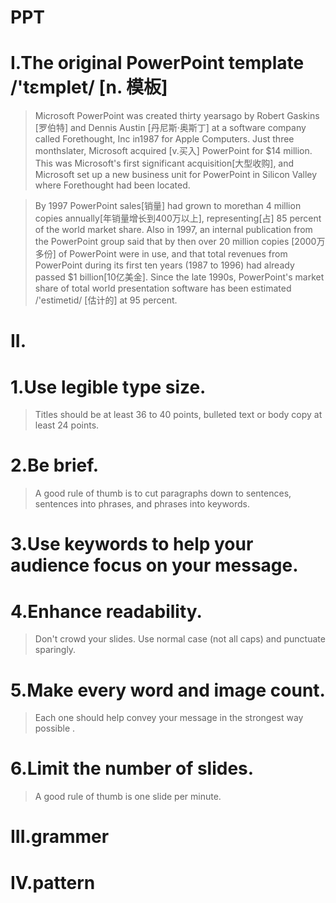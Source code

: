 # PPT
# I.The original PowerPoint template /'tɛmplet/ [n. 模板]
> Microsoft PowerPoint was created thirty yearsago by Robert Gaskins [罗伯特] and Dennis Austin [丹尼斯·奥斯丁] at a software company called Forethought, Inc in1987 for Apple Computers. Just three monthslater, Microsoft acquired [v.买入] PowerPoint for $14 million. This was Microsoft's first significant acquisition[大型收购], and Microsoft set up a new business unit for PowerPoint in Silicon Valley where Forethought had been located.

> By 1997 PowerPoint sales[销量] had grown to morethan 4 million copies annually[年销量增长到400万以上], representing[占] 85 percent of the world market share. Also in 1997, an internal publication from the PowerPoint group said that by then over 20 million copies [2000万多份] of PowerPoint were in use, and that total revenues from PowerPoint during its first ten years (1987 to 1996) had already passed $1 billion[10亿美金]. Since the late 1990s, PowerPoint's market share of total world presentation software has been estimated /'estimetid/ [估计的] at 95 percent.

# II.
# 1.Use legible type size. 
> Titles should be at least 36 to 40 points, bulleted text or body copy at least 24 points.

# 2.Be brief.
> A good rule of thumb is to cut paragraphs down to sentences, sentences into phrases, and phrases into keywords.

# 3.Use keywords to help your audience focus on your message.


# 4.Enhance readability.
> Don't crowd your slides. Use normal case (not all caps) and punctuate sparingly.

# 5.Make every word and image count. 
> Each one should help convey your message in the strongest way possible .

# 6.Limit the number of slides.
> A good rule of thumb is one slide per minute.




# III.grammer






# IV.pattern














